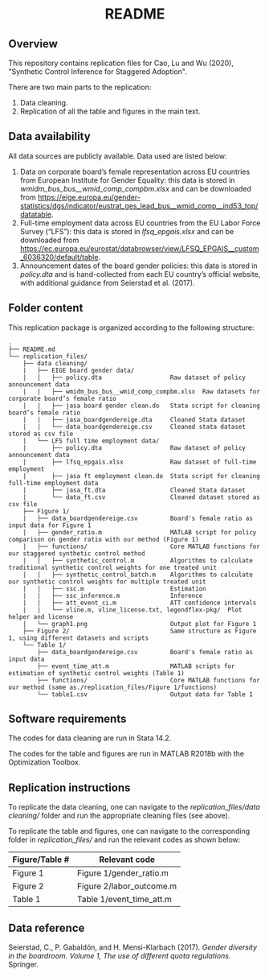 <div align="center">

# README
    
</div>

## Overview

This repository contains replication files for Cao, Lu and Wu (2020), "Synthetic Control Inference for Staggered Adoption".

There are two main parts to the replication:

1.  Data cleaning.
2.  Replication of all the table and figures in the main text.

## Data availability

All data sources are publicly available. Data used are listed below:

1.  Data on corporate board’s female representation across EU countries from European Institute for Gender Equality: this data is stored in *wmidm_bus_bus\_\_wmid_comp_compbm.xlsx* and can be downloaded from <https://eige.europa.eu/gender-statistics/dgs/indicator/eustrat_ges_lead_bus__wmid_comp__ind53_top/datatable>.
2.  Full-time employment data across EU countries from the EU Labor Force Survey (“LFS”): this data is stored in *lfsq_epgais.xlsx* and can be downloaded from <https://ec.europa.eu/eurostat/databrowser/view/LFSQ_EPGAIS__custom_6036320/default/table>.
3.  Announcement dates of the board gender policies: this data is stored in *policy.dta* and is hand-collected from each EU country’s official website, with additional guidance from Seierstad et al. (2017).

## Folder content

This replication package is organized according to the following structure:

```         
.
├── README.md                               
└── replication_files/
    ├── data cleaning/
    |   ├── EIGE board gender data/                
    |   |   ├── policy.dta                   Raw dataset of policy announcement data
    |   |   ├── wmidm_bus_bus__wmid_comp_compbm.xlsx  Raw datasets for corporate board’s female ratio
    |   |   ├── jasa board gender clean.do   Stata script for cleaning board’s female ratio
    |   |   ├── jasa_boardgendereige.dta     Cleaned Stata dataset
    |   |   └── data_boardgendereige.csv     Cleaned stata dataset stored as csv file
    |   └── LFS full time employment data/
    |       ├── policy.dta                   Raw dataset of policy announcement data
    |       ├── lfsq_epgais.xlsx             Raw dataset of full-time employment
    |       ├── jasa ft employment clean.do  Stata script for cleaning full-time employment data
    |       ├── jasa_ft.dta                  Cleaned Stata dataset
    |       └── data_ft.csv                  Cleaned dataset stored as csv file
    ├── Figure 1/                           
    |   ├── data_boardgendereige.csv         Board's female ratio as input data for Figure 1
    |   ├── gender_ratio.m                   MATLAB script for policy comparison on gender ratio with our method (Figure 1)
    |   ├── functions/                       Core MATLAB functions for our staggered synthetic control method
    |   |   ├── synthetic_control.m          Algorithms to calculate traditional synthetic control weights for one treated unit
    |   |   ├── synthetic_control_batch.m    Algorithms to calculate our synthetic control weights for multiple treated unit
    |   |   ├── ssc.m                        Estimation
    |   |   ├── ssc_inference.m              Inference
    |   |   ├── att_event_ci.m               ATT confidence intervals
    |   |   └── vline.m, vline_license.txt, legendflex-pkg/  Plot helper and license
    |   └── graph1.png                       Output plot for Figure 1
    ├── Figure 2/                            Same structure as Figure 1, using different datasets and scripts
    └── Table 1/                         
        ├── data_boardgendereige.csv         Board's female ratio as input data
        ├── event_time_att.m                 MATLAB scripts for estimation of synthetic control weights (Table 1)
        ├── functions/                       Core MATLAB functions for our method (same as./replication_files/Figure 1/functions)
        └── table1.csv                       Output data for Table 1
```

## Software requirements

The codes for data cleaning are run in Stata 14.2.

The codes for the table and figures are run in MATLAB R2018b with the Optimization Toolbox.

## Replication instructions

To replicate the data cleaning, one can navigate to the *replication_files/data cleaning/* folder and run the appropriate cleaning files (see above).

To replicate the table and figures, one can navigate to the corresponding folder in *replication_files/* and run the relevant codes as shown below:

| Figure/Table \# | Relevant code                              |
|-----------------|--------------------------------------------|
| Figure 1        | Figure 1/gender_ratio.m                    |
| Figure 2        | Figure 2/labor_outcome.m                   |
| Table 1         | Table 1/event_time_att.m                   |

## Data reference

Seierstad, C., P. Gabaldón, and H. Mensi-Klarbach (2017). *Gender diversity in the boardroom. Volume 1, The use of different quota regulations.* Springer.

